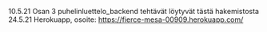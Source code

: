 10.5.21 Osan 3 puhelinluettelo_backend tehtävät löytyvät tästä hakemistosta  
24.5.21 Herokuapp, osoite: https://fierce-mesa-00909.herokuapp.com/
